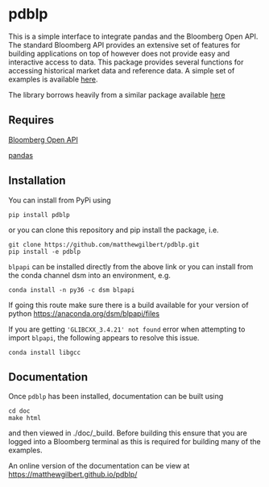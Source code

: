 pdblp
=====

This is a simple interface to integrate pandas and the Bloomberg Open API.
The standard Bloomberg API provides an extensive set of features for building
applications on top of however does not provide easy and interactive access to
data. This package provides several functions for accessing historical market
data and reference data. A simple set of examples is available
[here](https://matthewgilbert.github.io/pdblp/tutorial.html).

The library borrows heavily from a similar package available
[here](https://github.com/kyuni22/pybbg)

## Requires

[Bloomberg Open API](http://www.bloomberglabs.com/api/)

[pandas](http://pandas.pydata.org/)

## Installation
You can install from PyPi using

```
pip install pdblp
```

or you can clone this repository and pip install the package, i.e.

```
git clone https://github.com/matthewgilbert/pdblp.git
pip install -e pdblp
```

`blpapi` can be installed directly from the above link or you can install from
the conda channel dsm into an environment, e.g.

```
conda install -n py36 -c dsm blpapi
```

If going this route make sure there is a build available for your version of
python https://anaconda.org/dsm/blpapi/files

If you are getting `'GLIBCXX_3.4.21' not found` error when attempting to import
`blpapi`, the following appears to resolve this issue.

```
conda install libgcc
```

## Documentation
Once `pdblp` has been installed, documentation can be built using

```
cd doc
make html
```

and then viewed in ./doc/_build. Before building this ensure that you are
logged into a Bloomberg terminal as this is required for building many of the
examples.

An online version of the documentation can be view at https://matthewgilbert.github.io/pdblp/
